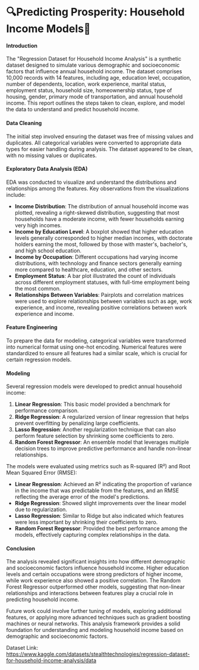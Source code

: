 # 🔍Predicting Prosperity: Household Income Models🧠

#### Introduction
The "Regression Dataset for Household Income Analysis" is a synthetic dataset designed to simulate various demographic and socioeconomic factors that influence annual household income. The dataset comprises 10,000 records with 14 features, including age, education level, occupation, number of dependents, location, work experience, marital status, employment status, household size, homeownership status, type of housing, gender, primary mode of transportation, and annual household income. This report outlines the steps taken to clean, explore, and model the data to understand and predict household income.

#### Data Cleaning
The initial step involved ensuring the dataset was free of missing values and duplicates. All categorical variables were converted to appropriate data types for easier handling during analysis. The dataset appeared to be clean, with no missing values or duplicates.

#### Exploratory Data Analysis (EDA)
EDA was conducted to visualize and understand the distributions and relationships among the features. Key observations from the visualizations include:

- **Income Distribution**: The distribution of annual household income was plotted, revealing a right-skewed distribution, suggesting that most households have a moderate income, with fewer households earning very high incomes.
- **Income by Education Level**: A boxplot showed that higher education levels generally corresponded to higher median incomes, with doctorate holders earning the most, followed by those with master's, bachelor's, and high school education.
- **Income by Occupation**: Different occupations had varying income distributions, with technology and finance sectors generally earning more compared to healthcare, education, and other sectors.
- **Employment Status**: A bar plot illustrated the count of individuals across different employment statuses, with full-time employment being the most common.
- **Relationships Between Variables**: Pairplots and correlation matrices were used to explore relationships between variables such as age, work experience, and income, revealing positive correlations between work experience and income.

#### Feature Engineering
To prepare the data for modeling, categorical variables were transformed into numerical format using one-hot encoding. Numerical features were standardized to ensure all features had a similar scale, which is crucial for certain regression models.

#### Modeling
Several regression models were developed to predict annual household income:

1. **Linear Regression**: This basic model provided a benchmark for performance comparison.
2. **Ridge Regression**: A regularized version of linear regression that helps prevent overfitting by penalizing large coefficients.
3. **Lasso Regression**: Another regularization technique that can also perform feature selection by shrinking some coefficients to zero.
4. **Random Forest Regressor**: An ensemble model that leverages multiple decision trees to improve predictive performance and handle non-linear relationships.

The models were evaluated using metrics such as R-squared (R²) and Root Mean Squared Error (RMSE):

- **Linear Regression**: Achieved an R² indicating the proportion of variance in the income that was predictable from the features, and an RMSE reflecting the average error of the model's predictions.
- **Ridge Regression**: Showed slight improvements over the linear model due to regularization.
- **Lasso Regression**: Similar to Ridge but also indicated which features were less important by shrinking their coefficients to zero.
- **Random Forest Regressor**: Provided the best performance among the models, effectively capturing complex relationships in the data.

#### Conclusion
The analysis revealed significant insights into how different demographic and socioeconomic factors influence household income. Higher education levels and certain occupations were strong predictors of higher income, while work experience also showed a positive correlation. The Random Forest Regressor outperformed other models, suggesting that non-linear relationships and interactions between features play a crucial role in predicting household income.

Future work could involve further tuning of models, exploring additional features, or applying more advanced techniques such as gradient boosting machines or neural networks. This analysis framework provides a solid foundation for understanding and modeling household income based on demographic and socioeconomic factors.

Dataset Link: https://www.kaggle.com/datasets/stealthtechnologies/regression-dataset-for-household-income-analysis/data
